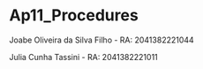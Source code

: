 # Ap11_Procedures

Joabe Oliveira da Silva Filho - RA: 2041382221044 

Julia Cunha Tassini - RA: 2041382221011
